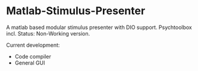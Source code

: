 # Matlab-Stimulus-Presenter
A matlab based modular stimulus presenter with DIO support. Psychtoolbox incl.
Status: Non-Working version.

Current development:
- Code compiler
- General GUI
